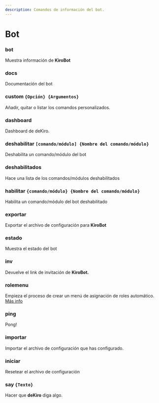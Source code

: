 ```yaml
---
description: Comandos de información del bot.
---
```


# Bot

### bot

Muestra información de **KiroBot**

### docs

Documentación del bot

### custom `{Opción} {Argumentos}`

Añadir, quitar o listar los comandos personalizados.

### dashboard

Dashboard de deKiro.

### deshabilitar `[comando/módulo] {Nombre del comando/módulo}`

Deshabilita un comando/módulo del bot

### deshabilitados

Hace una lista de los comandos/módulos deshabilitados

### habilitar `{comando/módulo} {Nombre del comando/módulo}`

Habilita un comando/módulo del bot deshabilitado

### exportar

Exportar el archivo de configuración para **KiroBot**

### estado

Muestra el estado del bot

### **inv**

Devuelve el link de invitación de **KiroBot.**

### rolemenu

Empieza el proceso de crear un menú de asignación de roles automático. [Más info](../introduccion/autoroles.md)

### ping

Pong!

### importar

Importar el archivo de configuración que has configurado.

### iniciar

Resetear el archivo de configuración

### say `{Texto}`

Hacer que **deKiro** diga algo.
